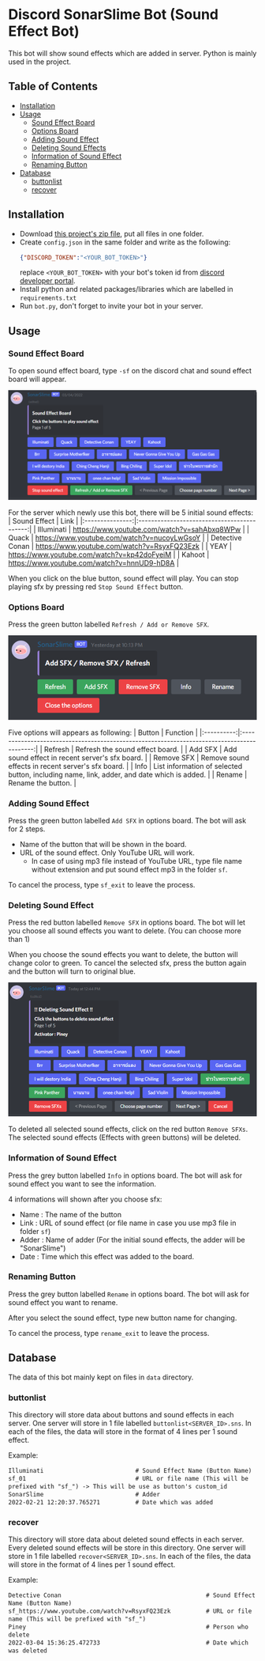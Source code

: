 # Discord SonarSlime Bot (Sound Effect Bot)
This bot will show sound effects which are added in server. Python is mainly used in the project.

## Table of Contents
- [Installation](#installation)
- [Usage](#usage)
    - [Sound Effect Board](#sfx-board)
    - [Options Board](#option-board)
    - [Adding Sound Effect](#adding-sfx)
    - [Deleting Sound Effects](#deleting-sfx)
    - [Information of Sound Effect](#info-sfx)
    - [Renaming Button](#rename-sfx)
- [Database](#database)
    - [buttonlist](#buttonlist)
    - [recover](#recover)

## Installation <a name="installation"></a>
- Download [this project's zip file](https://github.com/creampiney/discord-sfx-sonarslime/blob/main/discord-sfx-sonarslime.zip?raw=true), put all files in one folder.
- Create `config.json` in the same folder and write as the following: 
    ```json
    {"DISCORD_TOKEN":"<YOUR_BOT_TOKEN>"}
    ```
    replace `<YOUR_BOT_TOKEN>` with your bot's token id from [discord developer portal](https://discord.com/developers).
- Install python and related packages/libraries which are labelled in `requirements.txt`
- Run `bot.py`, don't forget to invite your bot in your server.

## Usage <a name="usage"></a>
### Sound Effect Board <a name="sfx-board"></a>
To open sound effect board, type `-sf` on the discord chat and sound effect board will appear.

![Sound Effect Board](https://github.com/creampiney/discord-sfx-sonarslime/blob/main/pic/sf-board.png)

For the server which newly use this bot, there will be 5 initial sound effects:
|   Sound Effect  |                     Link                    |
|:---------------:|:-------------------------------------------:|
| Illuminati      | https://www.youtube.com/watch?v=sahAbxq8WPw |
| Quack           | https://www.youtube.com/watch?v=nucoyLwGsoY |
| Detective Conan | https://www.youtube.com/watch?v=RsyxFQ23Ezk |
| YEAY            | https://www.youtube.com/watch?v=kp42doFyeiM |
| Kahoot          | https://www.youtube.com/watch?v=hnnUD9-hD8A |

When you click on the blue button, sound effect will play. You can stop playing sfx by pressing red `Stop Sound Effect` button.

### Options Board <a name="option-board"></a>
Press the green button labelled `Refresh / Add or Remove SFX`.

![Options Board](https://github.com/creampiney/discord-sfx-sonarslime/blob/main/pic/options-board.png)

Five options will appears as following:
|   Button   |                                          Function                                          |
|:----------:|:------------------------------------------------------------------------------------------:|
| Refresh    | Refresh the sound effect board.                                                            |
| Add SFX    | Add sound effect in recent server's sfx board.                                             |
| Remove SFX | Remove sound effects in recent server's sfx board.                                         |
| Info       | List information of selected button, including name, link, adder, and date which is added. |
| Rename     | Rename the button.                                                                         |

### Adding Sound Effect <a name="adding-sfx"></a>
Press the green button labelled `Add SFX` in options board. The bot will ask for 2 steps.
- Name of the button that will be shown in the board.
- URL of the sound effect. Only YouTube URL will work.
    - In case of using mp3 file instead of YouTube URL, type file name without extension and put sound effect mp3 in the folder `sf`.

To cancel the process, type `sf_exit` to leave the process.

### Deleting Sound Effect <a name="deleting-sfx"></a>
Press the red button labelled `Remove SFX` in options board. The bot will let you choose all sound effects you want to delete. (You can choose more than 1)

When you choose the sound effects you want to delete, the button will change color to green. To cancel the selected sfx, press the button again and the button will turn to original blue.

![Deleting SFXs](https://github.com/creampiney/discord-sfx-sonarslime/blob/main/pic/deleting-sfx.png)

To deleted all selected sound effects, click on the red button `Remove SFXs`. The selected sound effects (Effects with green buttons) will be deleted.

### Information of Sound Effect <a name="info-sfx"></a>
Press the grey button labelled `Info` in options board. The bot will ask for sound effect you want to see the information.

4 informations will shown after you choose sfx:
- Name : The name of the button
- Link : URL of sound effect (or file name in case you use mp3 file in folder `sf`)
- Adder : Name of adder (For the initial sound effects, the adder will be "SonarSlime")
- Date : Time which this effect was added to the board.

### Renaming Button <a name="rename-sfx"></a>
Press the grey button labelled `Rename` in options board. The bot will ask for sound effect you want to rename.

After you select the sound effect, type new button name for changing.

To cancel the process, type `rename_exit` to leave the process.

## Database <a name="database"></a>
The data of this bot mainly kept on files in `data` directory.

### buttonlist <a name="buttonlist"></a>
This directory will store data about buttons and sound effects in each server. One server will store in 1 file labelled `buttonlist<SERVER_ID>.sns`. In each of the files, the data will store in the format of 4 lines per 1 sound effect.

Example:
```
Illuminati                          # Sound Effect Name (Button Name)
sf_01                               # URL or file name (This will be prefixed with "sf_") -> This will be use as button's custom_id
SonarSlime                          # Adder
2022-02-21 12:20:37.765271          # Date which was added
```

### recover <a name="recover"></a>
This directory will store data about deleted sound effects in each server. Every deleted sound effects will be store in this directory. One server will store in 1 file labelled `recover<SERVER_ID>.sns`. In each of the files, the data will store in the format of 4 lines per 1 sound effect.

Example:
```
Detective Conan                                         # Sound Effect Name (Button Name)
sf_https://www.youtube.com/watch?v=RsyxFQ23Ezk          # URL or file name (This will be prefixed with "sf_")
Piney                                                   # Person who delete
2022-03-04 15:36:25.472733                              # Date which was deleted
```
